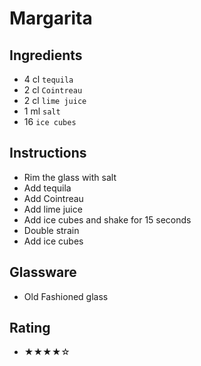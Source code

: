 # Margarita

## Ingredients
- 4 cl `tequila`
- 2 cl `Cointreau`
- 2 cl `lime juice`
- 1 ml `salt`
- 16 `ice cubes`

## Instructions
- Rim the glass with salt
- Add tequila
- Add Cointreau
- Add lime juice
- Add ice cubes and shake for 15 seconds
- Double strain
- Add ice cubes

## Glassware
- Old Fashioned glass

## Rating
- ★★★★☆